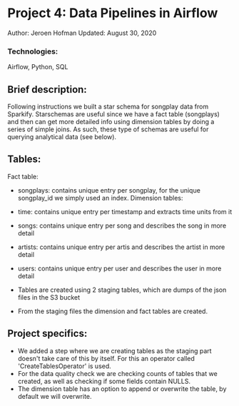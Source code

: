 # Project 4: Data Pipelines in Airflow

Author: Jeroen Hofman
Updated: August 30, 2020

### Technologies:
Airflow, Python, SQL

## Brief description:
Following instructions we built a star schema for songplay data from Sparkify. Starschemas are useful since we have a fact table (songplays) and then can get more detailed info using dimension tables by doing a series of simple joins. As such, these type of schemas are useful for querying analytical data (see below).

## Tables:
Fact table:
- songplays: contains unique entry per songplay, for the unique songplay_id we simply used an index.
Dimension tables:
- time: contains unique entry per timestamp and extracts time units from it
- songs: contains unique entry per song and describes the song in more detail
- artists: contains unique entry per artis and describes the artist in more detail
- users: contains unique entry per user and describes the user in more detail

- Tables are created using 2 staging tables, which are dumps of the json files in the S3 bucket
- From the staging files the dimension and fact tables are created.

## Project specifics:
- We added a step where we are creating tables as the staging part doesn't take care of this by itself. For this an operator called 'CreateTablesOperator' is used.
- For the data quality check we are checking counts of tables that we created, as well as checking if some fields contain NULLS.
- The dimension table has an option to append or overwrite the table, by default we will overwrite.
